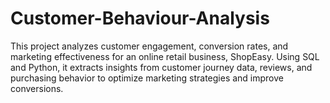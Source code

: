 # Customer-Behaviour-Analysis
This project analyzes customer engagement, conversion rates, and marketing effectiveness for an online retail business, ShopEasy. Using SQL and Python, it extracts insights from customer journey data, reviews, and purchasing behavior to optimize marketing strategies and improve conversions.
